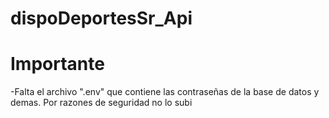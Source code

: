 # dispoDeportesSr_Api
# Importante
-Falta el archivo ".env" que contiene las contraseñas de la base de datos y demas. Por razones de seguridad no lo subi
